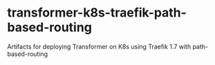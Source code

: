 # transformer-k8s-traefik-path-based-routing
Artifacts for deploying Transformer on K8s using Traefik 1.7 with path-based-routing

